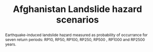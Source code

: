 ---
schema: rdl
title: Afghanistan Landslide hazard scenarios
organization: GFDRR
filename: hzd-afg-ls-eq-rp
resources:
  - name: Afghanistan Landslide hazard scenarios
    aggregation_type: Grid
    format:
      - geotiff
    h-res: 30 m
    epsg: 32642 (WGS84 UTM42N)
    url: >-
      https://rdl-jkan-datasets.s3-ap-southeast-2.amazonaws.com/hazard/hzd-afg-ls-eq-rp.zip
category:
  - Hazard
abstract: >-
  Earthquake-induced landslide hazard measured as probability of occurrance for
  seven return periods: RP10, RP50, RP100, RP250, RP500 , RP1000 and RP2500
  years. 
notes: >-
  Earthquake-induced landslide hazard measured as probability of occurrance for
  seven return periods: RP10, RP50, RP100, RP250, RP500 , RP1000 and RP2500
  years. 
source: AF-MHRA
model_date: '2016'
version: '1'
purpose: >-
  These maps have been derived on a nation-wide scale for the purpose of
  identifying high risk- areas on the district and provincial scale, from which
  decisions can be made on allocating efforts for more detailed site specific
  hazard and risk analysis. Use of this information on smaller scales should be
  applied with care. Importantly for on a local scale, it is often the case that
  more detailed case history and hazard information is required to perform such
  hazard and risk modelling, particularly where applied to dimension mitigation
  structures or strategies.
project: Afghanistan Multi-Hazard Risk Assessment (MHRA)
biblio_title: World Bank (2018) - Afghanistan Multi-Hazard Risk Assessment
biblio_url: 'https://www.gfdrr.org/sites/default/files/publication/Afghanistan_MHRA.pdf'
geo_coverage:
  - AFG
license: 'https://creativecommons.org/licenses/by-sa/4.0/'
maintainer: GFDRR
maintainer_email: contact@riskdatalibrary.org
hazard_type:
  - LS
  - LS
analysis_type: Probabilistic
geo_area: ''
time_start: ''
time_end: ''
time_span: ''
time_year: ''
calculation_method: Simulated
frequency_type:
  - Return Period
return_period: '10, 50, 100, 250, 500, 1000, 2500 years'
occurrence_time_start: '1950'
occurrence_time_end: '2001'
occurrence_time_span: 50 years
trigger_process_type:
  - QGM
description: ''
process_type:
  - LSL
imt:
  - I_DF_m3/s2
data_uncertainty: ''
---